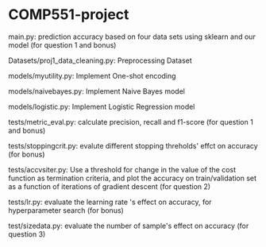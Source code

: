 # COMP551-project

main.py: prediction accuracy based on four data sets using sklearn and our model (for question 1 and bonus) 

Datasets/proj1_data_cleaning.py: Preprocessing Dataset

models/myutility.py: Implement One-shot encoding

models/naivebayes.py: Implement Naive Bayes model

models/logistic.py: Implement Logistic Regression model

tests/metric_eval.py: calculate precision, recall and  f1-score  (for question 1 and bonus) 

tests/stoppingcrit.py: evalute different stopping threholds' effct on accuracy (for bonus)

tests/accvsiter.py: Use a threshold for change in the value of the cost function as termination criteria, and plot the accuracy on train/validation set as a function of iterations of gradient descent (for question 2)

tests/lr.py: evaluate the learning rate 's effect on accuracy, for hyperparameter search (for bonus)

test/sizedata.py: evaluate the number of sample's effect on  accuracy (for question 3)

